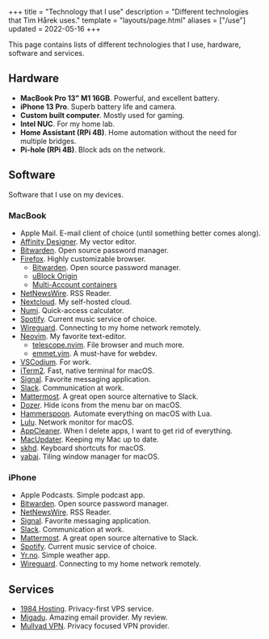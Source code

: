 +++
title = "Technology that I use"
description = "Different technologies that Tim Hårek uses."
template = "layouts/page.html"
aliases = ["/use"]
updated = 2022-05-16
+++

This page contains lists of different technologies that I use, hardware,
software and services.

## Hardware

- **MacBook Pro 13" M1 16GB**. Powerful, and excellent battery.
- **iPhone 13 Pro**. Superb battery life and camera.
- **Custom built computer**. Mostly used for gaming.
- **Intel NUC**. For my home lab.
- **Home Assistant (RPi 4B)**. Home automation without the need for multiple
  bridges.
- **Pi-hole (RPi 4B)**. Block ads on the network.

## Software

Software that I use on my devices.

### MacBook

- Apple Mail. E-mail client of choice (until something better comes along).
- [Affinity Designer][affinity]. My vector editor.
- [Bitwarden][bitwarden]. Open source password manager.
- [Firefox][firefox]. Highly customizable browser.
  - [Bitwarden][bitwarden]. Open source password manager.
  - [uBlock Origin][ublock]
  - [Multi-Account containers][multia]
- [NetNewsWire][netnewswire]. RSS Reader.
- [Nextcloud][nextcloud]. My self-hosted cloud.
- [Numi][numi]. Quick-access calculator.
- [Spotify][spotify]. Current music service of choice.
- [Wireguard][wireguard]. Connecting to my home network remotely.
- [Neovim][neovim]. My favorite text-editor.
  - [telescope.nvim][telescope]. File browser and much more.
  - [emmet.vim][emmet]. A must-have for webdev.
- [VSCodium][vscodium]. For work.
- [iTerm2][iterm]. Fast, native terminal for macOS.
- [Signal][signal]. Favorite messaging application.
- [Slack][slack]. Communication at work.
- [Mattermost][mattermost]. A great open source alternative to Slack.
- [Dozer][dozer]. Hide icons from the menu bar on macOS.
- [Hammerspoon][hammerspoon]. Automate everything on macOS with Lua.
- [Lulu][lulu]. Network monitor for macOS.
- [AppCleaner][appcleaner]. When I delete apps, I want to get rid of everything.
- [MacUpdater][macupdater]. Keeping my Mac up to date.
- [skhd][skhd]. Keyboard shortcuts for macOS.
- [yabai][yabai]. Tiling window manager for macOS.

### iPhone

- Apple Podcasts. Simple podcast app.
- [Bitwarden][bitwarden]. Open source password manager.
- [NetNewsWire][netnewswire]. RSS Reader.
- [Signal][signal]. Favorite messaging application.
- [Slack][slack]. Communication at work.
- [Mattermost][mattermost]. A great open source alternative to Slack.
- [Spotify][spotify]. Current music service of choice.
- [Yr.no][yr]. Simple weather app.
- [Wireguard][wireguard]. Connecting to my home network remotely.

## Services

- [1984 Hosting][1984]. Privacy-first VPS service.
- [Migadu][migadu]. Amazing email provider. My review.
- [Mullvad VPN][mullvad]. Privacy focused VPN provider.

[affinity]: https://affinity.serif.com/en-us/designer
[firefox]: https://www.mozilla.org/en-US/firefox/new
[bitwarden]: https://bitwarden.com
[ublock]: https://ublockorigin.com
[multia]:
  https://addons.mozilla.org/en-US/firefox/addon/multi-account-containers
[hammerspoon]: https://www.hammerspoon.org
[mattermost]: https://mattermost.com
[neovim]: https://neovim.io
[telescope]: https://github.com/nvim-telescope/telescope.nvim
[emmet]: https://github.com/mattn/emmet-vim
[netnewswire]: https://netnewswire.com
[dozer]: https://github.com/Mortennn/Dozer
[nextcloud]: https://nextcloud.com
[numi]: https://numi.app
[rectangle]: https://github.com/rxhanson/Rectangle
[signal]: https://signal.org
[iterm]: https://iterm2.com/
[skhd]: https://github.com/koekeishiya/skhd
[slack]: https://slack.com
[spotify]: https://spotify.com
[vscodium]: https://github.com/VSCodium/vscodium
[darkroom]: https://apps.apple.com/us/app/a-dark-room/id736683061
[wireguard]: https://www.wireguard.com
[yr]: https://apps.apple.com/jo/app/yr-no/id490989206
[1984]: https://1984hosting.com
[migadu]: https://migadu.com
[mullvad]: https://mullvad.net/en/
[yabai]: https://github.com/koekeishiya/yabai
[lulu]: https://objective-see.com/products/lulu.html
[appcleaner]: https://freemacsoft.net/appcleaner/
[macupdater]: https://www.corecode.io/macupdater/
